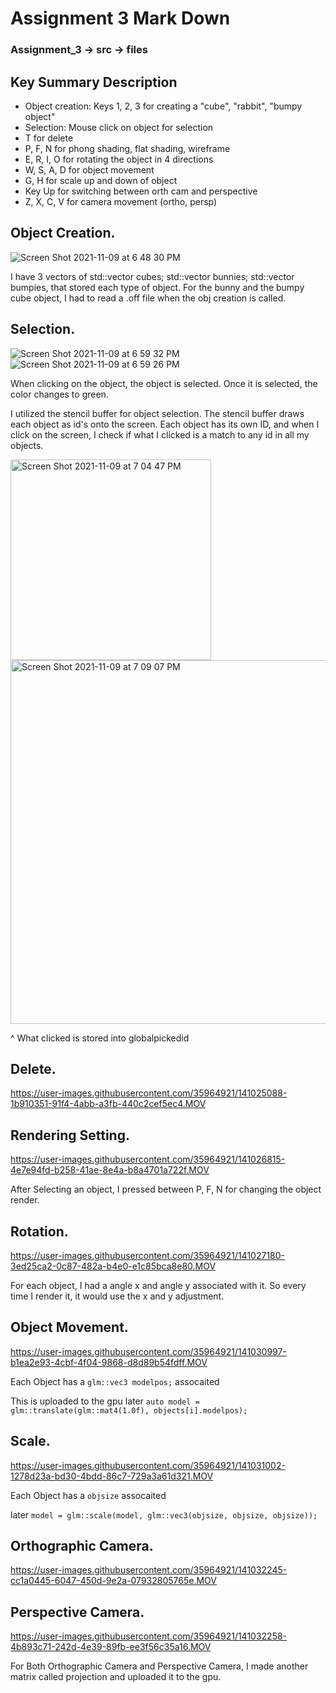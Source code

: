 # Assignment 3 Mark Down

### Assignment_3 -> src -> files


## Key Summary Description

* Object creation: Keys 1, 2, 3 for creating a "cube", "rabbit", "bumpy object"
* Selection: Mouse click on object for selection
* T for delete
* P, F, N for phong shading, flat shading, wireframe
* E, R, I, O for rotating the object in 4 directions
* W, S, A, D for object movement
* G, H for scale up and down of object
* Key Up for switching between orth cam and perspective
* Z, X, C, V for camera movement (ortho, persp)



## Object Creation.



![Screen Shot 2021-11-09 at 6 48 30 PM](https://user-images.githubusercontent.com/35964921/141023816-a1119f8b-4441-495b-8836-b55dd4effa7c.png)

I have 3 vectors of std::vector<Cube> cubes; std::vector<Bunny> bunnies; std::vector<Bumpy> bumpies, that stored each type of object. For the bunny and the bumpy cube object, I had to read a .off file when the obj creation is called.
  
  
 ## Selection.



 
![Screen Shot 2021-11-09 at 6 59 32 PM](https://user-images.githubusercontent.com/35964921/141024841-0bf48b39-3c94-4f0e-bd84-050b7fee0b39.png)
![Screen Shot 2021-11-09 at 6 59 26 PM](https://user-images.githubusercontent.com/35964921/141024856-bb0dac44-491a-47c9-b084-1cfe936628b9.png)
  
When clicking on the object, the object is selected. Once it is selected, the color changes to green.
  
I utilized the stencil buffer for object selection. The stencil buffer draws each object as id's onto the screen. Each object has its own ID, and when I click on the screen, I check if what I clicked is a match to any id in all my objects.
  
<img width="321" alt="Screen Shot 2021-11-09 at 7 04 47 PM" src="https://user-images.githubusercontent.com/35964921/141025520-bcebd594-1c26-4af3-8179-5a9970cedb69.png">
  
<img width="582" alt="Screen Shot 2021-11-09 at 7 09 07 PM" src="https://user-images.githubusercontent.com/35964921/141025723-f798da02-69b7-428e-943a-8a3e64de4d1b.png">

 ^ What clicked is stored into globalpickedid

  
  
 ## Delete. 


https://user-images.githubusercontent.com/35964921/141025088-1b910351-91f4-4abb-a3fb-440c2cef5ec4.MOV
  
  
 ## Rendering Setting.
  
 
https://user-images.githubusercontent.com/35964921/141026815-4e7e94fd-b258-41ae-8e4a-b8a4701a722f.MOV


  After Selecting an object, I pressed between P, F, N for changing the object render.


## Rotation.

https://user-images.githubusercontent.com/35964921/141027180-3ed25ca2-0c87-482a-b4e0-e1c85bca8e80.MOV

For each object, I had a angle x and angle y associated with it. So every time I render it, it would use the x and y adjustment.
  
## Object Movement.

https://user-images.githubusercontent.com/35964921/141030997-b1ea2e93-4cbf-4f04-9868-d8d89b54fdff.MOV
  
 Each Object has a `glm::vec3 modelpos;` assocaited
 
 This is uploaded to the gpu later `auto model = glm::translate(glm::mat4(1.0f), objects[i].modelpos);`


## Scale.

https://user-images.githubusercontent.com/35964921/141031002-1278d23a-bd30-4bdd-86c7-729a3a61d321.MOV
  
 Each Object has a `objsize` assocaited
  
later `model = glm::scale(model, glm::vec3(objsize, objsize, objsize));`
 
  

 
  
## Orthographic Camera.

https://user-images.githubusercontent.com/35964921/141032245-cc1a0445-6047-450d-9e2a-07932805765e.MOV




 ## Perspective Camera.

 
https://user-images.githubusercontent.com/35964921/141032258-4b893c71-242d-4e39-89fb-ee3f56c35a16.MOV


For Both Orthographic Camera and Perspective Camera, I made another matrix called projection and uploaded it to the gpu.


